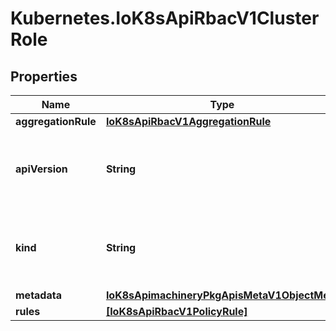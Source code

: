 # Kubernetes.IoK8sApiRbacV1ClusterRole

## Properties

Name | Type | Description | Notes
------------ | ------------- | ------------- | -------------
**aggregationRule** | [**IoK8sApiRbacV1AggregationRule**](IoK8sApiRbacV1AggregationRule.md) |  | [optional] 
**apiVersion** | **String** | APIVersion defines the versioned schema of this representation of an object. Servers should convert recognized schemas to the latest internal value, and may reject unrecognized values. More info: https://git.k8s.io/community/contributors/devel/sig-architecture/api-conventions.md#resources | [optional] 
**kind** | **String** | Kind is a string value representing the REST resource this object represents. Servers may infer this from the endpoint the client submits requests to. Cannot be updated. In CamelCase. More info: https://git.k8s.io/community/contributors/devel/sig-architecture/api-conventions.md#types-kinds | [optional] 
**metadata** | [**IoK8sApimachineryPkgApisMetaV1ObjectMeta**](IoK8sApimachineryPkgApisMetaV1ObjectMeta.md) |  | [optional] 
**rules** | [**[IoK8sApiRbacV1PolicyRule]**](IoK8sApiRbacV1PolicyRule.md) | Rules holds all the PolicyRules for this ClusterRole | [optional] 


